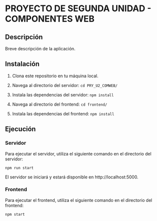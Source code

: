 # PROYECTO DE SEGUNDA UNIDAD - COMPONENTES WEB

## Descripción
Breve descripción de la aplicación.

## Instalación
1. Clona este repositorio en tu máquina local.
2. Navega al directorio del servidor:
`cd PRY_U2_COMWEB/`

4. Instala las dependencias del servidor:
`npm install`

4. Navega al directorio del frontend:
`cd frontend/`

5. Instala las dependencias del frontend:
`npm install`

## Ejecución

### Servidor
Para ejecutar el servidor, utiliza el siguiente comando en el directorio del servidor:

`npm run start`

El servidor se iniciará y estará disponible en http://localhost:5000.

### Frontend
Para ejecutar el frontend, utiliza el siguiente comando en el directorio del frontend:

`npm start`
